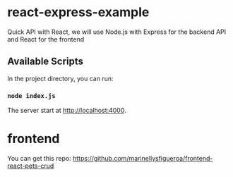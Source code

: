 # react-express-example
Quick API with React, we will use Node.js with Express for the backend API and React for the frontend

## Available Scripts

In the project directory, you can run:

### `node index.js`

The server start at [http://localhost:4000](http://localhost:4000).

# frontend
You can get this repo: https://github.com/marinellysfigueroa/frontend-react-pets-crud
